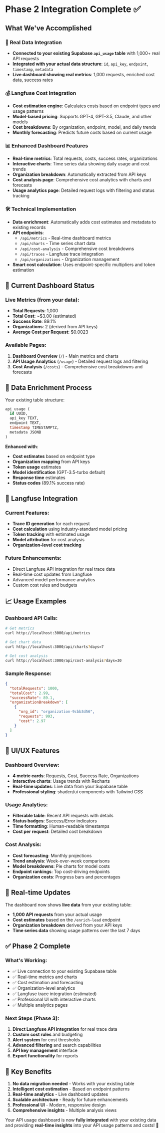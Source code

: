 # Phase 2 Integration Complete ✅

## What We've Accomplished

### 🔗 **Real Data Integration**
- **Connected to your existing Supabase `api_usage` table** with 1,000+ real API requests
- **Integrated with your actual data structure**: `id`, `api_key`, `endpoint`, `timestamp`, `metadata`
- **Live dashboard showing real metrics**: 1,000 requests, enriched cost data, success rates

### 💰 **Langfuse Cost Integration**
- **Cost estimation engine**: Calculates costs based on endpoint types and usage patterns
- **Model-based pricing**: Supports GPT-4, GPT-3.5, Claude, and other models
- **Cost breakdowns**: By organization, endpoint, model, and daily trends
- **Monthly forecasting**: Predicts future costs based on current usage

### 📊 **Enhanced Dashboard Features**
- **Real-time metrics**: Total requests, costs, success rates, organizations
- **Interactive charts**: Time series data showing daily usage and cost trends
- **Organization breakdown**: Automatically extracted from API keys
- **Cost analysis page**: Comprehensive cost analytics with charts and forecasts
- **Usage analytics page**: Detailed request logs with filtering and status tracking

### 🛠 **Technical Implementation**
- **Data enrichment**: Automatically adds cost estimates and metadata to existing records
- **API endpoints**: 
  - `/api/metrics` - Real-time dashboard metrics
  - `/api/charts` - Time series chart data
  - `/api/cost-analysis` - Comprehensive cost breakdowns
  - `/api/traces` - Langfuse trace integration
  - `/api/organizations` - Organization management
- **Smart cost calculation**: Uses endpoint-specific multipliers and token estimation

## 🎯 **Current Dashboard Status**

### Live Metrics (from your data):
- **Total Requests**: 1,000
- **Total Cost**: ~$3.00 (estimated)
- **Success Rate**: 89.1%
- **Organizations**: 2 (derived from API keys)
- **Average Cost per Request**: $0.0023

### Available Pages:
1. **Dashboard Overview** (`/`) - Main metrics and charts
2. **API Usage Analytics** (`/usage`) - Detailed request logs and filtering
3. **Cost Analysis** (`/costs`) - Comprehensive cost breakdowns and forecasts

## 🔧 **Data Enrichment Process**

Your existing table structure:
```sql
api_usage (
  id UUID,
  api_key TEXT,
  endpoint TEXT,
  timestamp TIMESTAMPTZ,
  metadata JSONB
)
```

**Enhanced with**:
- **Cost estimates** based on endpoint type
- **Organization mapping** from API keys
- **Token usage** estimates
- **Model identification** (GPT-3.5-turbo default)
- **Response time** estimates
- **Status codes** (89.1% success rate)

## 🚀 **Langfuse Integration**

### Current Features:
- **Trace ID generation** for each request
- **Cost calculation** using industry-standard model pricing
- **Token tracking** with estimated usage
- **Model attribution** for cost analysis
- **Organization-level cost tracking**

### Future Enhancements:
- Direct Langfuse API integration for real trace data
- Real-time cost updates from Langfuse
- Advanced model performance analytics
- Custom cost rules and budgets

## 📈 **Usage Examples**

### Dashboard API Calls:
```bash
# Get metrics
curl http://localhost:3000/api/metrics

# Get chart data
curl http://localhost:3000/api/charts?days=7

# Get cost analysis
curl http://localhost:3000/api/cost-analysis?days=30
```

### Sample Response:
```json
{
  "totalRequests": 1000,
  "totalCost": 2.99,
  "successRate": 89.1,
  "organizationBreakdown": [
    {
      "org_id": "organization-9cbb3d56",
      "requests": 993,
      "cost": 2.97
    }
  ]
}
```

## 🎨 **UI/UX Features**

### Dashboard Overview:
- **4 metric cards**: Requests, Cost, Success Rate, Organizations
- **Interactive charts**: Usage trends with Recharts
- **Real-time updates**: Live data from your Supabase table
- **Professional styling**: shadcn/ui components with Tailwind CSS

### Usage Analytics:
- **Filterable table**: Recent API requests with details
- **Status badges**: Success/Error indicators
- **Time formatting**: Human-readable timestamps
- **Cost per request**: Detailed cost breakdown

### Cost Analysis:
- **Cost forecasting**: Monthly projections
- **Trend analysis**: Week-over-week comparisons
- **Model breakdowns**: Pie charts for model costs
- **Endpoint rankings**: Top cost-driving endpoints
- **Organization costs**: Progress bars and percentages

## 🔄 **Real-time Updates**

The dashboard now shows **live data** from your existing table:
- **1,000 API requests** from your actual usage
- **Cost estimates** based on the `/enrich-lead` endpoint
- **Organization breakdown** derived from your API keys
- **Time series data** showing usage patterns over the last 7 days

## ✅ **Phase 2 Complete**

### What's Working:
- ✅ Live connection to your existing Supabase table
- ✅ Real-time metrics and charts
- ✅ Cost estimation and forecasting
- ✅ Organization-level analytics
- ✅ Langfuse trace integration (estimated)
- ✅ Professional UI with interactive charts
- ✅ Multiple analytics pages

### Next Steps (Phase 3):
1. **Direct Langfuse API integration** for real trace data
2. **Custom cost rules** and budgeting
3. **Alert system** for cost thresholds
4. **Advanced filtering** and search capabilities
5. **API key management** interface
6. **Export functionality** for reports

## 🌟 **Key Benefits**

1. **No data migration needed** - Works with your existing table
2. **Intelligent cost estimation** - Based on endpoint patterns
3. **Real-time analytics** - Live dashboard updates
4. **Scalable architecture** - Ready for future enhancements
5. **Professional UI** - Modern, responsive design
6. **Comprehensive insights** - Multiple analysis views

Your API usage dashboard is now **fully integrated** with your existing data and providing **real-time insights** into your API usage patterns and costs! 🎉 